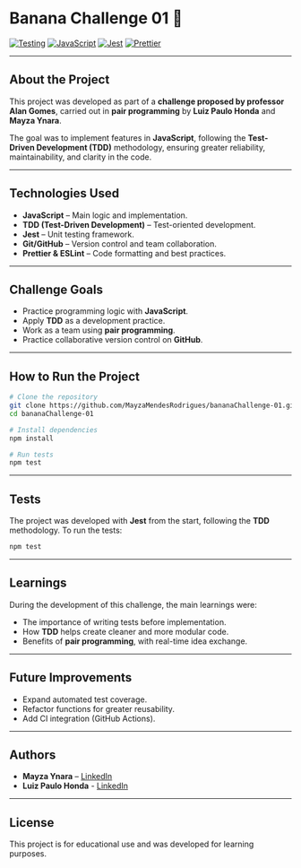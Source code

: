 # Banana Challenge 01 🍌

[![Testing](https://img.shields.io/badge/Testing-TDD-blue)](https://en.wikipedia.org/wiki/Test-driven_development)
[![JavaScript](https://img.shields.io/badge/JavaScript-F7DF1E?logo=javascript\&logoColor=black)](https://developer.mozilla.org/en-US/docs/Web/JavaScript)
[![Jest](https://img.shields.io/badge/Jest-C21325?logo=jest\&logoColor=white)](https://jestjs.io/)
[![Prettier](https://img.shields.io/badge/Prettier-F7B93E?logo=prettier\&logoColor=white)](https://prettier.io/)

---

## About the Project

This project was developed as part of a **challenge proposed by professor Alan Gomes**, carried out in **pair programming** by **Luiz Paulo Honda** and **Mayza Ynara**.

The goal was to implement features in **JavaScript**, following the **Test-Driven Development (TDD)** methodology, ensuring greater reliability, maintainability, and clarity in the code.

---

## Technologies Used

* **JavaScript** – Main logic and implementation.
* **TDD (Test-Driven Development)** – Test-oriented development.
* **Jest** – Unit testing framework.
* **Git/GitHub** – Version control and team collaboration.
* **Prettier & ESLint** – Code formatting and best practices.

---

## Challenge Goals

* Practice programming logic with **JavaScript**.
* Apply **TDD** as a development practice.
* Work as a team using **pair programming**.
* Practice collaborative version control on **GitHub**.

---

## How to Run the Project

```bash
# Clone the repository
git clone https://github.com/MayzaMendesRodrigues/bananaChallenge-01.git
cd bananaChallenge-01

# Install dependencies
npm install

# Run tests
npm test
```

---

## Tests

The project was developed with **Jest** from the start, following the **TDD** methodology.
To run the tests:

```bash
npm test
```

---

## Learnings

During the development of this challenge, the main learnings were:

* The importance of writing tests before implementation.
* How **TDD** helps create cleaner and more modular code.
* Benefits of **pair programming**, with real-time idea exchange.

---

## Future Improvements

* Expand automated test coverage.
* Refactor functions for greater reusability.
* Add CI integration (GitHub Actions).

---

## Authors

* **Mayza Ynara** – [LinkedIn](https://linkedin.com/in/mayza-ynara-mendes-rodrigues)
* **Luiz Paulo Honda** - [LinkedIn](https://www.linkedin.com/in/luiz-hondo-93bb6112a/)

---

## License

This project is for educational use and was developed for learning purposes.




